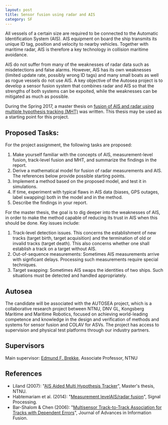 ```yaml
---
layout: post
title: Sensor fusion using radar and AIS
category: SF
---
```

All vessels of a certain size are required to be connected to the Automatic Identification System (AIS). AIS equipment on board the ship transmits its unique ID tag, position and velocity to nearby vehicles. Together with maritime radar, AIS is therefore  a key technology in collision maritime avoidance.

AIS do not suffer from many of the weaknesses of radar data such as misdetections and false alarms. However, AIS has its own weaknesses (limited update rate, possibly wrong ID tags) and many small boats as well as rogue vessels do not use AIS. A key objective of the Autosea project is to develop a sensor fusion system that combines radar and AIS so that the strengths of both systems can be expoited, while the weaknesses can be mitigated as much as possible.

During the Spring 2017, a master thesis on <a href="https://brage.bibsys.no/xmlui/bitstream/handle/11250/2452107/16477_FULLTEXT.pdf?sequence=1">fusion of AIS and radar using multiple hypothesis tracking (MHT)</a> was written. This thesis may be used as a starting point for this project.

## Proposed Tasks:

For the project assignment, the following tasks are proposed:

1. Make yourself familiar with the concepts of AIS, measurement-level fusion, track-level fusion and MHT, and summarize the findings in the report.
2. Derive a mathematical model for fusion of radar measurements and AIS. The references below provide possible starting points.
3. Implement a method based on the proposed model, and test it in simulations.
4. If time, experiment with typical flaws in AIS data (biases, GPS outages, label swapping)  both in the model and in the method.
4. Describe the findings in your report.

For the master thesis, the goal is to dig deeper into the weaknesses of AIS, in order to make the method capable of reducing its trust in AIS when this should be done. Key issues include:

1. Track-level detection issues. This concerns the establishment of new tracks (target birth, target acquisition) and the termination of old or invalid tracks (target death). This also concerns whether one shall establish a track on a target without AIS.
2. Out-of-sequence measurements: Sometimes AIS measurements arrive with signficant delays. Processing such measurements require special techniques.
3. Target swapping: Sometimes AIS swaps the identities of two ships. Such situations must be detected and handled appropriately.

## Autosea
The candidate will be associated with the AUTOSEA project, which is a collaborative research project between NTNU, DNV GL, Kongsberg Maritime and Maritime Robotics, focused on achieving world-leading competence and knowledge in the design and verification of methods and systems for sensor fusion and COLAV for ASVs. The project has access to supervision and physical test platforms through our industry partners.

## Supervisors
Main supervisor: [Edmund F. Brekke](http://www.ntnu.no/ansatte/edmundfo), Associate Professor, NTNU

## References

* Liland (2007): "<a href="https://brage.bibsys.no/xmlui/bitstream/handle/11250/2452107/16477_FULLTEXT.pdf?sequence=1">AIS Aided Multi Hypothesis Tracker</a>", Master's thesis, NTNU.
* Habtemariam et al. (2014): "<a href="https://www.sciencedirect.com/science/article/pii/S0165168414003636?via%3Dihub">Measurement levelAIS/radar fusion</a>", Signal Processing.
* Bar-Shalom & Chen (2006): "<a href="http://citeseerx.ist.psu.edu/viewdoc/download?doi=10.1.1.95.5935&rep=rep1&type=pdf">Multisensor Track-to-Track Association for Tracks with Dependent Errors</a>", Journal of Advances in Information Fusion.
